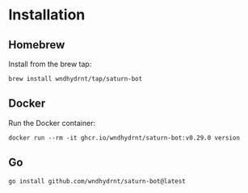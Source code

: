 # Installation

## Homebrew

Install from the brew tap:

```shell
brew install wndhydrnt/tap/saturn-bot
```

## Docker

Run the Docker container:

<!-- x-release-please-start-version -->

```shell
docker run --rm -it ghcr.io/wndhydrnt/saturn-bot:v0.29.0 version
```

<!-- x-release-please-end -->

## Go

```shell
go install github.com/wndhydrnt/saturn-bot@latest
```
